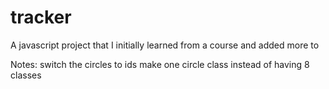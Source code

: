 # tracker
A javascript project that I initially learned from a course and added more to

Notes: 
switch the circles to ids 
make one circle class instead of having 8 classes
